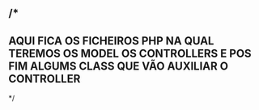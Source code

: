 /*
--------------------------
AQUI FICA OS FICHEIROS PHP
NA QUAL TEREMOS OS MODEL
OS CONTROLLERS E POS FIM 
ALGUMS CLASS QUE VÃO AUXILIAR
O CONTROLLER
---------------------------
*/